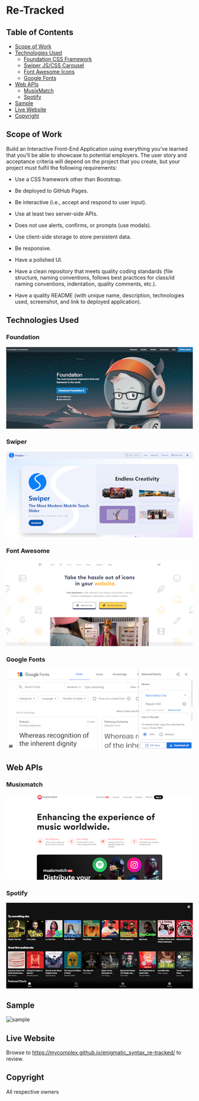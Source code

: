 # Re-Tracked

## Table of Contents
- [Scope of Work](#scope-of-work)
- [Technologies Used](#technologies-used)
  - [Foundation CSS Framework](#foundation)
  - [Swiper JS/CSS Carousel](#swiper)
  - [Font Awesome Icons](#font-awesome)
  - [Google Fonts](#google-fonts)
- [Web APIs](#web-apis)
  - [MusixMatch](#musixmatch)
  - [Spotify](#spotify)
- [Sample](#sample)
- [Live Website](#live-website)
- [Copyright](#copyright)

## Scope of Work
Build an Interactive Front-End Application using everything you’ve learned that you’ll be able to showcase to potential employers. The user story and acceptance criteria will depend on the project that you create, but your project must fulfil the following requirements:

* Use a CSS framework other than Bootstrap.

* Be deployed to GitHub Pages.

* Be interactive (i.e., accept and respond to user input).

* Use at least two server-side APIs.

* Does not use alerts, confirms, or prompts (use modals).

* Use client-side storage to store persistent data.

* Be responsive.

* Have a polished UI.

* Have a clean repository that meets quality coding standards (file structure, naming conventions, follows best practices for class/id naming conventions, indentation, quality comments, etc.).

* Have a quality README (with unique name, description, technologies used, screenshot, and link to deployed application).

## Technologies Used
### Foundation
[![Foundation](./assets/img/foundation.png 'The Foundation homepage')](https://get.foundation/)
### Swiper
[![Swiper](./assets/img/swiper.png 'The Swiper homepage')](https://swiperjs.com/)
### Font Awesome
[![Font Awesome](./assets/img/fontawesome.png 'The Font Awesome homepage')](https://fontawesome.com/)
### Google Fonts
[![Google Fonts](./assets/img/googlefonts.png 'The Google Fonts homepage')](https://fonts.google.com/)

## Web APIs
### Musixmatch
[![Musixmatch](./assets/img/musixmatch.png 'The Musixmatch homepage')](https://www.musixmatch.com/)
### Spotify
[![Spotify](./assets/img/spotify.png 'The Spotify homepage')](https://www.spotify.com/)

## Sample
![sample](./assets/img/sample.gif)

## Live Website
Browse to https://mycomplex.github.io/enigmatic_syntax_re-tracked/ to review.

## Copyright
All respective owners